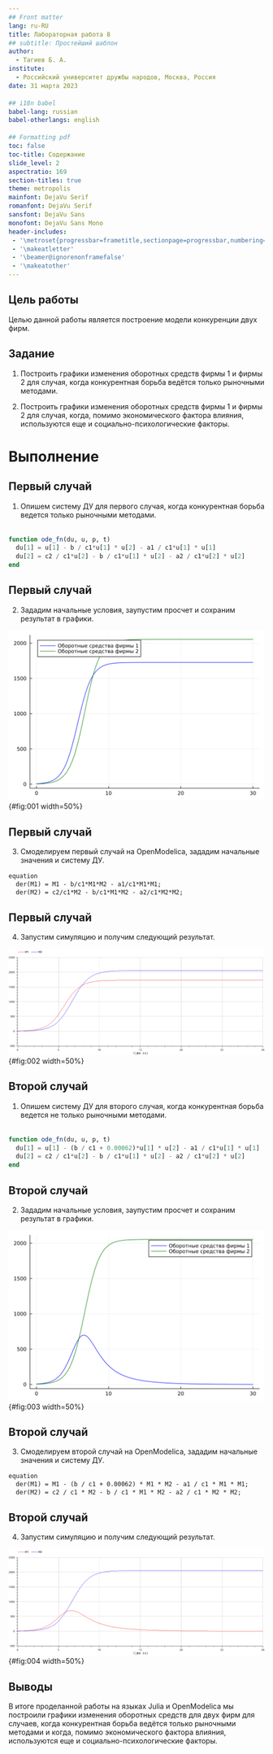 ```yaml
---
## Front matter
lang: ru-RU
title: Лабораторная работа 8
## subtitle: Простейший шаблон
author:
  - Тагиев Б. А.
institute:
  - Российский университет дружбы народов, Москва, Россия
date: 31 марта 2023

## i18n babel
babel-lang: russian
babel-otherlangs: english

## Formatting pdf
toc: false
toc-title: Содержание
slide_level: 2
aspectratio: 169
section-titles: true
theme: metropolis
mainfont: DejaVu Serif
romanfont: DejaVu Serif
sansfont: DejaVu Sans
monofont: DejaVu Sans Mono
header-includes:
 - '\metroset{progressbar=frametitle,sectionpage=progressbar,numbering=fraction}'
 - '\makeatletter'
 - '\beamer@ignorenonframefalse'
 - '\makeatother'
---
```


## Цель работы

Целью данной работы является построение модели конкуренции двух фирм.

## Задание

1. Построить графики изменения оборотных средств фирмы 1 и фирмы 2 для случая, когда конкурентная борьба ведётся только рыночными методами.

2. Построить графики изменения оборотных средств фирмы 1 и фирмы 2 для случая, когда, помимо экономического фактора влияния, используются еще и социально-психологические факторы.

# Выполнение

## Первый случай

1. Опишем систему ДУ для первого случая, когда конкурентная борьба ведется только рыночными методами.


~~~julia

function ode_fn(du, u, p, t)
  du[1] = u[1] - b / c1*u[1] * u[2] - a1 / c1*u[1] * u[1]
  du[2] = c2 / c1*u[2] - b / c1*u[1] * u[2] - a2 / c1*u[2] * u[2]
end

~~~

## Первый случай

2. Зададим начальные условия, заупустим просчет и сохраним результат в графики.

![Результат моделирования 1 случая на Julia](image/lab08_1.png){#fig:001 width=50%}

## Первый случай

3. Смоделируем первый случай на OpenModelica, зададим начальные значения и систему ДУ.

~~~modelica
equation
  der(M1) = M1 - b/c1*M1*M2 - a1/c1*M1*M1;
  der(M2) = c2/c1*M2 - b/c1*M1*M2 - a2/c1*M2*M2;
~~~

## Первый случай

4. Запустим симуляцию и получим следующий результат.

![Результат моделирования 1 случая на Modelica](image/lab08_1om.png){#fig:002 width=50%}

## Второй случай

1. Опишем систему ДУ для второго случая, когда конкурентная борьба ведется не только рыночными методами.


~~~julia

function ode_fn(du, u, p, t)
  du[1] = u[1] - (b / c1 + 0.00062)*u[1] * u[2] - a1 / c1*u[1] * u[1]
  du[2] = c2 / c1*u[2] - b / c1*u[1] * u[2] - a2 / c1*u[2] * u[2]
end

~~~

## Второй случай

2. Зададим начальные условия, заупустим просчет и сохраним результат в графики.

![Результат моделирования 2 случая на Julia](image/lab08_2.png){#fig:003 width=50%}

## Второй случай

3. Смоделируем второй случай на OpenModelica, зададим начальные значения и систему ДУ.

~~~modelica
equation
  der(M1) = M1 - (b / c1 + 0.00062) * M1 * M2 - a1 / c1 * M1 * M1;
  der(M2) = c2 / c1 * M2 - b / c1 * M1 * M2 - a2 / c1 * M2 * M2;
~~~

## Второй случай

4. Запустим симуляцию и получим следующий результат.

![Результат моделирования 2 случая на Modelica](image/lab08_2om.png){#fig:004 width=50%}

## Выводы

В итоге проделанной работы на языках Julia и OpenModelica мы построили графики
изменения оборотных средств для двух фирм для случаев, когда конкурентная
борьба ведётся только рыночными методами и когда, помимо экономического фактора
влияния, используются еще и социально-психологические факторы.

